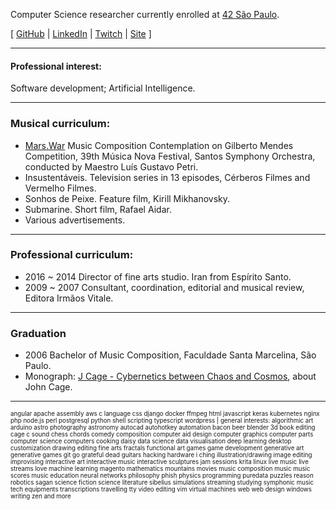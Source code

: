 Computer Science researcher currently enrolled at [42 São Paulo](www.42sp.org.br).

[ [GitHub](https://www.github.com/fde-capu) | [LinkedIn](https://www.linkedin.com/in/flaviocarrara/) | [Twitch](https://www.twitch.com/fde-capu) |  [Site](http://www.flaviocarrara.com) ]

---

#### Professional interest:

Software development; Artificial Intelligence.

---

### Musical curriculum:

- [Mars.War](https://github.com/fde-capu/fde-capu/blob/main/Flavio%20Carrara%20-%20Marte%20Guerra%20-%202004%20-%2010m28.mp3) Music Composition Contemplation on  Gilberto Mendes Competition, 39th Música Nova Festival, Santos Symphony Orchestra, conducted by Maestro Luís Gustavo Petri.
- Insustentáveis. Television series in 13 episodes, Cérberos Filmes and Vermelho Filmes.
- Sonhos de Peixe. Feature film, Kirill Mikhanovsky.
- Submarine. Short film, Rafael Aidar.
- Various advertisements.

---

### Professional curriculum:

- 2016 ~ 2014 Director of fine arts studio. Iran from Espírito Santo.
- 2009 ~ 2007 Consultant, coordination, editorial and musical review, Editora Irmãos Vitale.

---

### Graduation

- 2006 Bachelor of Music Composition, Faculdade Santa Marcelina, São Paulo.
- Monograph: [J Cage - Cybernetics between Chaos and Cosmos](https://github.com/fde-capu/fde-capu/blob/main/J-Cage.pdf), about John Cage.

---

<sub><sup>
angular
apache
assembly
aws
c language
css
django
docker
ffmpeg
html
javascript
keras
kubernetes
nginx
php
node.js
perl
postgresql
python
shell scripting
typescript
wordpress
|
general interests:
algorithmic art
arduino
astro photography
astronomy
autocad
autohotkey
automation
bacon
beer
blender 3d
book editing
cage
c sound
chess
chords
comedy
composition
computer aid design
computer graphics
computer parts
computer science
computers
cooking
daisy
data science
data visualisation
deep learning
desktop customization
drawing
editing
fine arts
fractals
functional art
games
game development
generative art
generative games
git
go
grateful dead
guitars
hacking
hardware
i ching
illustration/drawing
image editing
improvising
interactive art
interactive music
interactive sculptures
jam sessions
krita
linux
live music
live streams
love
machine learning
magento
mathematics
mountains
movies
music composition
music
music scores
music education
neural networks
philosophy
phish
physics
programming
puredata
puzzles
reason
robotics
sagan
science fiction
science literature
sibelius
simulations
streaming
studying
symphonic music
tech equipments
transcriptions
travelling
tty
video editing
vim
virtual machines
web
web design
windows
writing
zen
and more
</sup></sub>
